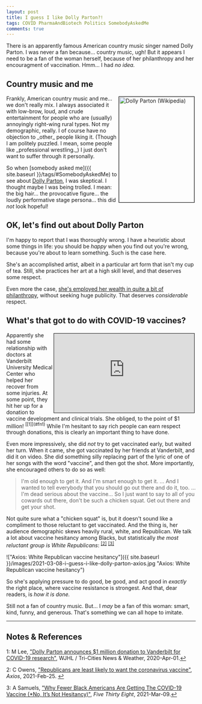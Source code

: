 ```yaml
---
layout: post
title: I guess I like Dolly Parton?!
tags: COVID PharmaAndBiotech Politics SomebodyAskedMe
comments: true
---
```


There is an apparently famous American country music singer named Dolly Parton.  I was
never a fan because&hellip; country music, ugh!  But it appears I need to be a fan of the
woman herself, because of her philanthropy and her encouragment of vaccination.
Hmm&hellip; I had _no idea._  


## Country music and me  

<img src="{{ site.baseurl }}/images/2021-03-08-i-guess-i-like-dolly-parton-dolly.jpg" width="200" height="280" alt="Dolly Parton (Wikipedia)" title="Dolly Parton (Wikipedia)" style="float: right; margin: 3px 3px 3px 3px; border: 1px solid #000000;">
Frankly, American country music and me&hellip; we don't really mix.  I always associated it
with low-brow, loud, and crude entertainment for people who are (usually) annoyingly
right-wing rural types.  Not my demographic, really.  I of course have no objection to
_other_ people liking it. (Though I am politely puzzled.  I mean, some people like 
_professional wrestling._)   I just don't want to suffer through it personally.  

So when [somebody asked me]({{ site.baseurl }}/tags/#SomebodyAskedMe) to see about 
[Dolly Parton](https://en.wikipedia.org/wiki/Dolly_Parton), I was skeptical.  I thought 
maybe I was being trolled.  I mean: the big hair&hellip; the provocative figure&hellip; 
the loudly performative stage persona&hellip; this did _not_ look hopeful!  


## OK, let's find out about Dolly Parton  

I'm happy to report that I was thoroughly wrong.  I have a heuristic about some things in
life: you should be _happy_ when you find out you're wrong, because you're about to learn
something.  Such is the case here.  

She's an accomplished artist, albeit in a particular art form that isn't my cup of tea.
Still, she practices her art at a high skill level, and that deserves some respect.  

Even more the case, 
[she's employed her wealth in quite a bit of philanthropy](https://en.wikipedia.org/wiki/Dolly_Parton#Philanthropy),
without seeking huge publicity.  That deserves _considerable_ respect.  


## What's that got to do with COVID-19 vaccines?  

<iframe width="373" height="210" src="https://www.youtube.com/embed/jf0fN8EK6W4" allow="accelerometer; clipboard-write; encrypted-media; gyroscope; picture-in-picture" allowfullscreen style="float: right; margin: 3px 3px 3px 3px; border: 1px solid #000000;"></iframe>
Apparently she had some relationship with doctors at Vanderbilt University Medical Center
who helped her recover from some injuries.  At some point, they hit her up for a donation
to vaccine development and clinical trials.  She obliged, to the point of $1 
million! <sup id="fn1a">[[1]](#fn1)</sup>  While I'm hesitant to say rich people can earn
respect through donations, this is clearly an important thing to have done.  

Even more impressively, she did _not_ try to get vaccinated early, but waited her turn.
When it came, she got vaccinated by her friends at Vanderbilt, and did it on video.  She
did something silly replacing part of the lyric of one of her songs with the word
"vaccine", and then got the shot.  More importantly, she encouraged others to do so as
well:  

> I'm old enough to get it.  And I'm smart enough to get it.  &hellip; And I wanted to
> tell everybody that you should go out there and do it, too.  &hellip; I'm dead serious
> about the vaccine&hellip; So I just want to say to all of you cowards out there, don't
> be such a chicken squat.  Get out there and get your shot.  

Not quite sure what a "chicken squat" is, but it doesn't sound like a compliment to those
reluctant to get vaccinated.  And the thing is, her audience demographic skews heavily
rural, white, and Republican.  We talk a lot about vaccine hesitancy among Blacks, but
statistically _the most reluctant group is White Republicans_: <sup id="fn2a">[[2]](#fn2)</sup> <sup id="fn3a">[[3]](#fn3)</sup>  

!["Axios: White Republican vaccine hesitancy"]({{ site.baseurl }}/images/2021-03-08-i-guess-i-like-dolly-parton-axios.jpg "Axios: White Republican vaccine hesitancy")

So she's applying pressure to do good, be good, and act good in _exactly_ the right
place, where vaccine resistance is strongest.  And that, dear readers, is _how it is done._  

Still not a fan of country music.  But&hellip; I _may_ be a fan of this woman: smart,
kind, funny, and generous.  That's something we can all hope to imitate.  

---

## Notes &amp; References  

<!--
<sup id="fn1a">[[1]](#fn1)</sup>
<a id="fn1">1</a>: [↩](#fn1a)  
-->

<a id="fn1">1</a>: M Lee, ["Dolly Parton announces $1 million donation to Vanderbilt for COVID-19 research"](https://www.wjhl.com/local-coronavirus-coverage/dolly-parton-announces-she-will-donate-1-million-to-vanderbilt-for-covid-19-research/), WJHL / Tri-Cities News &amp; Weather, 2020-Apr-01.[↩](#fn1a)  

<a id="fn2">2</a>: C Owens, ["Republicans are least likely to want the coronavirus vaccine"](https://www.axios.com/republicans-coronavirus-vaccine-hesitancy-023bf32f-3d68-4206-b906-4f701b87c39f.html), _Axios_, 2021-Feb-25. [↩](#fn2a)  

<a id="fn3">3</a>: A Samuels, ["Why Fewer Black Americans Are Getting The COVID-19 Vaccine (*No, It’s Not Hesitancy)"](https://fivethirtyeight.com/features/why-fewer-black-americans-are-getting-the-covid-19-vaccine-no-its-not-hesitancy/), _Five Thirty Eight_, 2021-Mar-09.[↩](#fn3a)  
